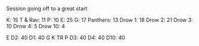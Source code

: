 Session going off to a great start

K: 15
T & Rav: 11
P: 10
E: 25
G: 17
Panthers: 13
Drow 1: 18
Drow 2: 21
Drow 3: 10
Drow 4: 5
Drow 10: 4

E
D2: 40
D1: 40
G
K
TR
P
D3: 40
D4: 40
D10: 40